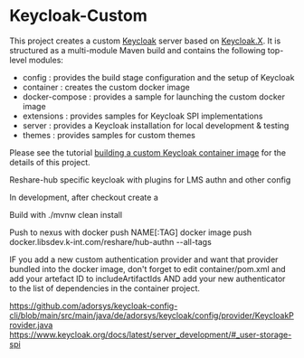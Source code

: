 Keycloak-Custom
===============

This project creates a custom [Keycloak] server based on [Keycloak.X]. It is structured as a multi-module Maven build and contains the following top-level modules:

- config  : provides the build stage configuration and the setup of Keycloak
- container : creates the custom docker image
- docker-compose : provides a sample for launching the custom docker image
- extensions : provides samples for Keycloak SPI implementations
- server : provides a Keycloak installation for local development & testing
- themes : provides samples for custom themes

Please see the tutorial [building a custom Keycloak container image](https://keycloak.ch/keycloak-tutorials/tutorial-custom-keycloak/) for the details of this project.


[Keycloak]: https://keycloak.org
[Keycloak.X]: https://www.keycloak.org/migration/migrating-to-quarkus


Reshare-hub specific keycloak with plugins for LMS authn and other config


In development, after checkout create a

Build with
./mvnw clean install

Push to nexus with
docker push NAME[:TAG]
docker image push docker.libsdev.k-int.com/reshare/hub-authn --all-tags


IF you add a new custom authentication provider and want that provider bundled into the docker image, don't forget to edit
container/pom.xml and add your artefact ID to includeArtifactIds AND add your new authenticator to the list of dependencies in the
container project.





https://github.com/adorsys/keycloak-config-cli/blob/main/src/main/java/de/adorsys/keycloak/config/provider/KeycloakProvider.java
https://www.keycloak.org/docs/latest/server_development/#_user-storage-spi
